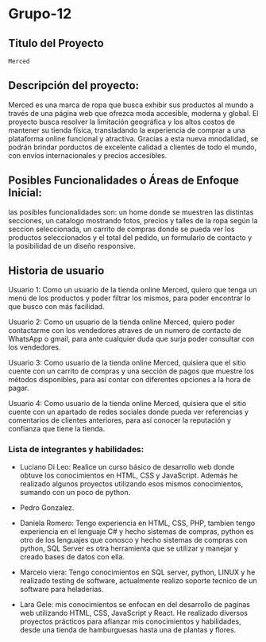 # Grupo-12

## Titulo del Proyecto
    Merced
## Descripción del proyecto:
Merced es una marca de ropa que busca exhibir sus productos al mundo a través de una página web que ofrezca moda accesible, moderna y global. El proyecto busca resolver la limitación geográfica y los altos costos de mantener su tienda física, transladando la experiencia de comprar a una plataforma online funcional y atractiva. Gracias a esta nueva mnodalidad, se podrán brindar porductos de excelente calidad a clientes de todo el mundo, con envíos internacionales y precios accesibles.


## Posibles Funcionalidades o Áreas de Enfoque Inicial:
las posibles funcionalidades son:  un home donde se muestren las distintas secciones, un catalogo mostrando fotos, precios y talles de la ropa según la seccion seleccionada, un carrito de compras donde se pueda ver los productos seleccionados y el total del pedido, un formulario de contacto y la posibilidad de un diseño responsive.


## Historia de usuario

Usuario 1: Como un usuario de la tienda online Merced, quiero que tenga un menú de los productos y poder filtrar los mismos, para poder encontrar lo que busco con más facilidad.

Usuario 2: Como un usuario de la tienda online Merced, quiero poder contactarme con los vendedores atraves de un numero de contacto de WhatsApp o gmail, para ante cualquier duda que surja poder consultar con los vendedores.  

Usuario 3: Como usuario de la tienda online Merced, quisiera que el sitio cuente con un carrito de compras y una sección de pagos que muestre los métodos disponibles, para así contar con diferentes opciones a la hora de pagar.

Usuario 4: Como usuario de la tienda online Merced, quisiera que el sitio cuente con un apartado de redes sociales donde pueda ver referencias y comentarios de clientes anteriores, para así conocer la reputación y confianza que tiene la tienda.


### Lista de integrantes y habilidades:
- Luciano Di Leo: Realice un curso básico de desarrollo web donde obtuve los conocimientos en HTML, CSS y JavaScript. Además he realizado algunos proyectos utilizando esos mismos conocimientos, sumando con un poco de python. 
- Pedro Gonzalez.
- Daniela Romero: Tengo experiencia en HTML, CSS, PHP, tambien tengo experiencia en el lenguaje C# y hecho sistemas de compras, python es otro de los lenguajes que conosco y hecho sistemas de compras con python, SQL Server es otra herramienta que se utilizar y manejar y creado bases de datos con ella.

- Marcelo viera: Tengo conocimientos en SQL server, python, LINUX y he realizado testing de software, actualmente realizo soporte tecnico de un software para heladerias.

- Lara Gele: mis conocimientos se enfocan en del desarrollo de paginas web utilizando HTML, CSS, JavaScript y React. He realizado diversos proyectos prácticos para afianzar mis conocimientos y habilidades, desde una tienda de hamburguesas hasta una de plantas y flores.